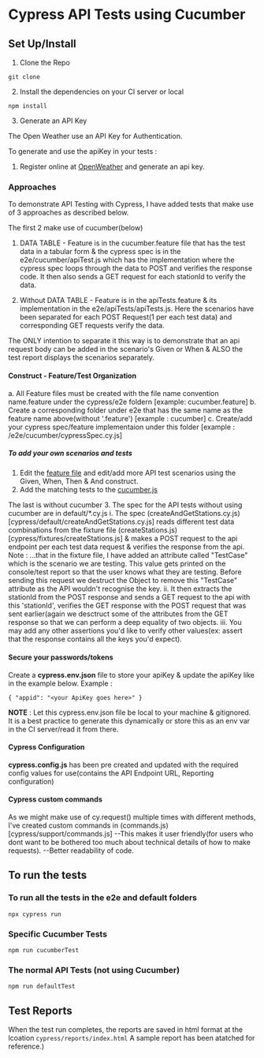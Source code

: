 # Cypress API Tests using Cucumber

## Set Up/Install
1. Clone the Repo

```
git clone
```

2. Install the dependencies on your CI server or local

```
npm install
```

3. Generate an API Key

The Open Weather use an API Key for Authentication.

To generate and use the apiKey in your tests :

1. Register online at [OpenWeather](https://home.openweathermap.org/api_keys) and generate an api key.


### Approaches
To demonstrate API Testing with Cypress, I have added tests that make use of 3 approaches as described below.

The first 2 make use of cucumber(below)

1. DATA TABLE - Feature is in the cucumber.feature file that has the test data in a tabular form & the cypress spec is in the e2e/cucumber/apiTest.js which has the implementation where the cypress spec loops through the data to POST and verifies the response code. It then also sends a GET request for each stationId to verify the data.

2. Without DATA TABLE - Feature is in the apiTests.feature & its implementation in the e2e/apiTests/apiTests.js. Here the scenarios have been separated for each POST Request(1 per each test data) and corresponding GET requests verify the data.

The ONLY intention to separate it this way is to demonstrate that an api request body can be added in the scenario's Given or When & ALSO the test report displays the scenarios separately. 

#### Construct - Feature/Test Organization
a. All Feature files must be created with the file name convention name.feature under the cypress/e2e foldern [example: cucumber.feature]
b. Create a corresponding folder under e2e that has the same name as the feature name above(without '.feature') [example : cucumber]
c. Create/add your cypress spec/feature implementaion under this folder [example : /e2e/cucumber/cypressSpec.cy.js]

##### To add your own scenarios and tests

1. Edit the [feature file](cypress/e2e/cucumber.feature) and edit/add more API test scenarios using the Given, When, Then & And construct.
2. Add the matching tests to the [cucumber.js](cypress/e2e/cucumber/cucumber.js)

The last is without cucumber
3. The spec for the API tests without using cucumber are in default/*.cy.js
   i. The spec (createAndGetStations.cy.js)[cypress/default/createAndGetStations.cy.js] reads different test data combinations from the fixture file (createStations.js)[cypress/fixtures/createStations.js] & makes a POST request to the api endpoint per each test data request & verifies the response from the api.
   Note : ...that in the fixture file, I have added an attribute called "TestCase" which is the scenario we are testing. This value gets printed on the console/test report so that the user knows what they are testing. 
   Before sending this request we destruct the Object to remove this "TestCase" attribute as the API wouldn't recognise the key.
   ii. It then extracts the stationId from the POST response and sends a GET request to the api with this 'stationId', verifies the GET response with the POST request that was sent earlier(again we desctruct some of the attributes from the GET response so that we can perform a deep equality of two objects.
   iii. You may add any other assertions you'd like to verify other values(ex: assert that the response contains all the keys you'd expect).


#### Secure your passwords/tokens
Create a <b>cypress.env.json</b> file to store your apiKey & update the apiKey like in the example below.
   Example :

```
{ "appid": "<your ApiKey goes here>" }
```

<b>NOTE</b> : Let this cypress.env.json file be local to your machine & gitignored. It is a best practice to generate this dynamically or store this as an env var in the CI server/read it from there.

#### Cypress Configuration
<b>cypress.config.js</b> has been pre created and updated with the required config values for use(contains the API Endpoint URL, Reporting configuration)

#### Cypress custom commands
As we might make use of cy.request() multiple times with different methods, I've created custom commands in (commands.js)[cypress/support/commands.js]
--This makes it user friendly(for users who dont want to be bothered too much about technical details of how to make requests).
--Better readability of code.


## To run the tests

### To run all the tests in the e2e and default folders

```
npx cypress run
```

### Specific Cucumber Tests

```
npm run cucumberTest
```

### The normal API Tests (not using Cucumber)

```
npm run defaultTest
```

## Test Reports

When the test run completes, the reports are saved in html format at the lcoation `cypress/reports/index.html`
A sample report has been atatched for reference.)
